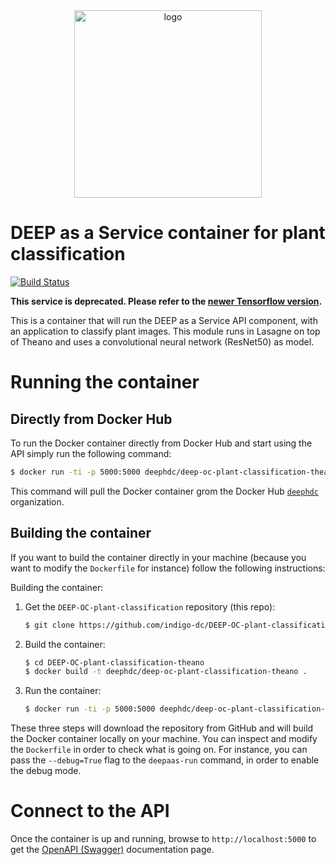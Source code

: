 <div align="center">
<img src="https://marketplace.deep-hybrid-datacloud.eu/images/logo-deep.png" alt="logo" width="300"/>
</div>

# DEEP as a Service container for plant classification

[![Build Status](https://jenkins.indigo-datacloud.eu/buildStatus/icon?job=Pipeline-as-code/DEEP-OC-org/DEEP-OC-plant-classification-theano/master)](https://jenkins.indigo-datacloud.eu/job/Pipeline-as-code/job/DEEP-OC-org/job/DEEP-OC-plant-classification-theano/job/master)

**This service is deprecated. Please refer to the [newer Tensorflow version](https://github.com/deephdc/DEEP-OC-plants-classification-tf).**

This is a container that will run the DEEP as a Service API component,
with an application to classify plant images. This module runs in Lasagne on top of Theano and uses a convolutional neural network (ResNet50) as model.

# Running the container

## Directly from Docker Hub

To run the Docker container directly from Docker Hub and start using the API
simply run the following command:

```bash
$ docker run -ti -p 5000:5000 deephdc/deep-oc-plant-classification-theano
```

This command will pull the Docker container grom the Docker Hub
[`deephdc`](https://hub.docker.com/u/deephdc/) organization.

## Building the container

If you want to build the container directly in your machine (because you want
to modify the `Dockerfile` for instance) follow the following instructions:

Building the container:

1. Get the `DEEP-OC-plant-classification` repository (this repo):

    ```bash
    $ git clone https://github.com/indigo-dc/DEEP-OC-plant-classification-theano
    ```

2. Build the container:

    ```bash
    $ cd DEEP-OC-plant-classification-theano
    $ docker build -t deephdc/deep-oc-plant-classification-theano .
    ```

3. Run the container:

    ```bash
    $ docker run -ti -p 5000:5000 deephdc/deep-oc-plant-classification-theano
    ```

These three steps will download the repository from GitHub and will build the
Docker container locally on your machine. You can inspect and modify the
`Dockerfile` in order to check what is going on. For instance, you can pass the
`--debug=True` flag to the `deepaas-run` command, in order to enable the debug
mode.

# Connect to the API

Once the container is up and running, browse to `http://localhost:5000` to get
the [OpenAPI (Swagger)](https://www.openapis.org/) documentation page.
